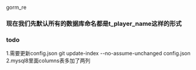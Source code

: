 gorm_re

### 现在我们先默认所有的数据库命名都是t_player_name这样的形式

### todo
1.需要更新config.json git update-index --no-assume-unchanged config.json
2.mysql8里面columns表多加了两列